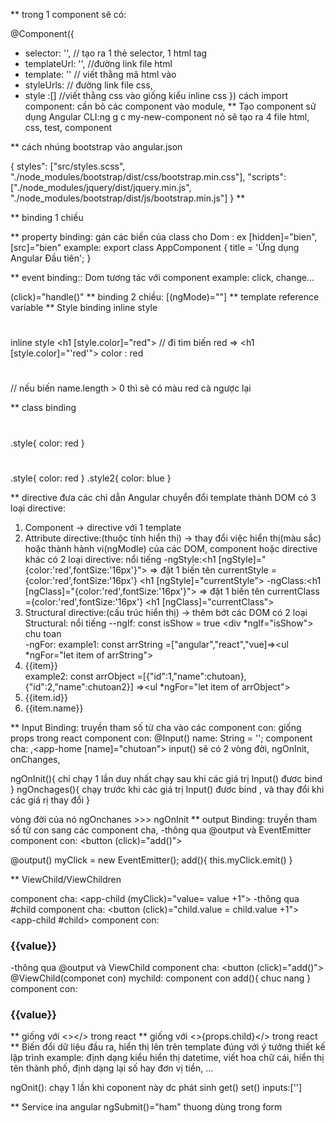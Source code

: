 \*\* trong 1 component sẽ có:

@Component({

- selector: '', // tạo ra 1 thẻ selector, 1 html tag
- templateUrl: '', //đường link file html
- template: '' // viết thằng mã html vào
- styleUrls: // đường link file css,
- style :[] //viết thằng css vào giống kiểu inline css
  })
  cách import component: cần bỏ các component vào module,
  \*\* Tạo component sử dụng Angular CLI:ng g c my-new-component
  nó sẽ tạo ra 4 file html, css, test, component

\*\* cách nhúng bootstrap vào angular.json

{
styles": ["src/styles.scss", "./node_modules/bootstrap/dist/css/bootstrap.min.css"],
"scripts": ["./node_modules/jquery/dist/jquery.min.js", "./node_modules/bootstrap/dist/js/bootstrap.min.js"]
}
\*\*

\*\* binding 1 chiều

\*\* property binding: gán các biến của class cho Dom : ex [hidden]="bien", [src]="bien"
example: export class AppComponent {
title = 'Ứng dụng Angular Đầu tiên';
}

\*\* event binding:: Dom tương tác với component
example: click, change...

(click)="handle()"
\*\* binding 2 chiều: [(ngMode)=""]
\*\* template reference variable
\*\* Style binding
inline style <h1 style="color: red"></h1>
inline style <h1 [style.color]="red"></h1> // đi tìm biến red => <h1 [style.color]="'red'"></h1> color : red

<h1 [style.color]="name.length >0 ? 'red' : 'blue'"></h1> // nếu biến name.length > 0 thì sẽ có màu red cà ngược lại

\*\* class binding

<h1 class="style"></h1>
.style{
  color: red
}
<h1 [class]="name.length > 0 ? 'style' : 'style2'"></h1>
<h1 [class.style]="name.length > 0" [class.style2]="!name.length >0"></h1>
.style{
  color: red
} 
.style2{
  color: blue
}

\*\* directive đưa các chỉ dẫn Angular chuyển đổi template thành DOM
có 3 loại directive:

1. Component -> directive với 1 template
2. Attribute directive:(thuộc tính hiển thị) -> thay đổi việc hiển thị(màu sắc) hoặc thành hành vi(ngModle) của các DOM, component hoặc directive khác
   có 2 loại directive: nổi tiếng
   -ngStyle:<h1 [ngStyle]="{color:'red',fontSize:'16px'}"></h1>
   => đặt 1 biến tên currentStyle ={color:'red',fontSize:'16px'} <h1 [ngStyle]="currentStyle"></h1>
   -ngClass:<h1 [ngClass]="{color:'red',fontSize:'16px'}"></h1>
   => đặt 1 biến tên currentClass ={color:'red',fontSize:'16px'} <h1 [ngClass]="currentClass"></h1>
3. Structural directive:(cấu trúc hiển thị) -> thêm bớt các DOM
   có 2 loại Structural: nổi tiếng
   --ngIf:
   const isShow = true <div *ngIf="isShow"><div>chu toan</div></div>
   -ngFor:
   example1: const arrString =["angular","react","vue]=><ul *ngFor="let item of arrString"><li>{{item}}</li></ul>
   example2: const arrObject =[{"id":1,"name":chutoan},{"id":2,"name":chutoan2}]
   =><ul \*ngFor="let item of arrObject"><li>{{item.id}}</li><li>{{item.name}}</li></ul>

\*\* Input Binding: truyền tham số từ cha vào các component con: giống props trong react
component con: @Input() name: String = '';
component cha: <app-home name="chutoan"></app-home>,<app-home [name]="chutoan"></app-home>
input() sẽ có 2 vòng đời, ngOnInit, onChanges,

ngOnInit(){
chỉ chạy 1 lần duy nhất
chạy sau khi các giá trị Input() đươc bind
}
ngOnchages(){
chạy trước khi các giá trị Input() đươc bind
, và thay đổi khi các giá rị thay đổi
}

vòng đời của nó ngOnchanes >>> ngOnInit
\*\* output Binding: truyền tham số từ con sang các component cha,
-thông qua @output và EventEmitter
component con:
<button (click)="add()"></button>

@output() myClick = new EventEmitter();
add(){
this.myClick.emit()
}

\*\* ViewChild/ViewChildren

component cha: <app-child (myClick)="value= value +1"></app-child>
-thông qua #child
component cha:
<button (click)="child.value = child.value +1"></button>
<app-child #child></app-child>
component con:<h3>{{value}}</h3>
-thông qua @output và ViewChild
component cha:
<button (click)="add()"></button>
<app-child></app-child>
@ViewChild(componet con)
mychild: component con
add(){
chuc nang
}
component con:<h3>{{value}}</h3>

\*\* <ng-container></ng-container> giống với <></> trong react
\*\* <ng-content></ng-content> giống với <>{props.child}</> trong react
\*\* Biến đổi dữ liệu đầu ra, hiển thị lên trên template đúng với ý tưởng thiết kế lập trình
example: định dạng kiểu hiển thị datetime, viết hoa chữ cái, hiển thị tên thành phố, định dạng lại số hay đơn vị tiền, ...

ngOnit(): chạy 1 lần khi coponent này dc phát sinh
get()
set()
inputs:['']

\*\* Service ina angular
ngSubmit()="ham" thuong dùng trong form
